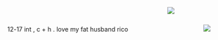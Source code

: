   ㅤㅤㅤㅤㅤㅤㅤ    ㅤㅤㅤㅤㅤㅤㅤ    ㅤㅤㅤㅤㅤㅤ  ㅤㅤㅤㅤㅤㅤㅤ       ![](https://komarev.com/ghpvc/?username=Okaruns&label=♡&color=031931)
    ㅤㅤㅤㅤㅤㅤㅤ    ㅤㅤㅤㅤㅤㅤㅤ    ㅤㅤㅤ  ㅤㅤㅤㅤㅤㅤㅤ    ㅤㅤㅤㅤㅤㅤㅤ    ㅤㅤㅤㅤㅤㅤㅤ    ㅤㅤㅤㅤㅤㅤㅤ    12-17 int , c + h . love my fat husband rico 
ㅤㅤㅤㅤㅤㅤㅤㅤㅤㅤㅤㅤㅤ![](https://github.com/user-attachments/assets/8c762b35-da56-437c-8000-bbd2a2201f6f)

